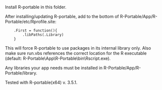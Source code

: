 Install R-portable in this folder.



After installing/updating R-portable, add to the bottom of R-Portable/App/R-Portable/etc/Rprofile.site:

		.First = function(){
			.libPaths(.Library)
		}

This will force R-portable to use packages in its internal library only.
Also make sure run.vbs references the correct location for the R executable (default: R-Portable\App\R-Portable\bin\Rscript.exe).

Any libraries your app needs must be installed in R-Portable/App/R-Portable/library.



Tested with R-portable(x64) v. 3.5.1.